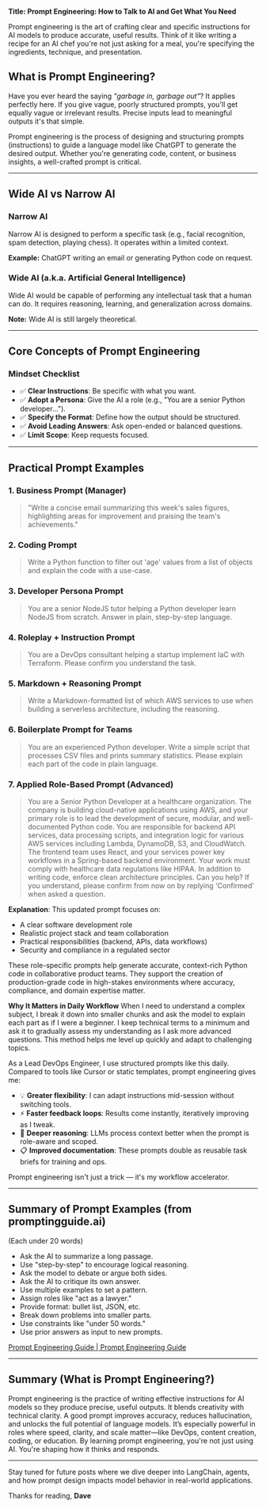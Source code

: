 **Title: Prompt Engineering: How to Talk to AI and Get What You Need**

Prompt engineering is the art of crafting clear and specific instructions for AI models to produce accurate, useful results. Think of it like writing a recipe for an AI chef you're not just asking for a meal, you're specifying the ingredients, technique, and presentation.

## What is Prompt Engineering?

Have you ever heard the saying *"garbage in, garbage out"*? It applies perfectly here. If you give vague, poorly structured prompts, you'll get equally vague or irrelevant results. Precise inputs lead to meaningful outputs it's that simple.

Prompt engineering is the process of designing and structuring prompts (instructions) to guide a language model like ChatGPT to generate the desired output. Whether you're generating code, content, or business insights, a well-crafted prompt is critical.

---

## Wide AI vs Narrow AI

### Narrow AI

Narrow AI is designed to perform a specific task (e.g., facial recognition, spam detection, playing chess). It operates within a limited context.

**Example:** ChatGPT writing an email or generating Python code on request.

### Wide AI (a.k.a. Artificial General Intelligence)

Wide AI would be capable of performing any intellectual task that a human can do. It requires reasoning, learning, and generalization across domains.

**Note:** Wide AI is still largely theoretical.

---

## Core Concepts of Prompt Engineering

### Mindset Checklist

* ✅ **Clear Instructions**: Be specific with what you want.
* ✅ **Adopt a Persona**: Give the AI a role (e.g., "You are a senior Python developer...").
* ✅ **Specify the Format**: Define how the output should be structured.
* ✅ **Avoid Leading Answers**: Ask open-ended or balanced questions.
* ✅ **Limit Scope**: Keep requests focused.

---

## Practical Prompt Examples

### 1. Business Prompt (Manager)

> "Write a concise email summarizing this week's sales figures, highlighting areas for improvement and praising the team's achievements."

### 2. Coding Prompt

> Write a Python function to filter out 'age' values from a list of objects and explain the code with a use-case.

### 3. Developer Persona Prompt

> You are a senior NodeJS tutor helping a Python developer learn NodeJS from scratch. Answer in plain, step-by-step language.

### 4. Roleplay + Instruction Prompt

> You are a DevOps consultant helping a startup implement IaC with Terraform. Please confirm you understand the task.

### 5. Markdown + Reasoning Prompt

> Write a Markdown-formatted list of which AWS services to use when building a serverless architecture, including the reasoning.

### 6. Boilerplate Prompt for Teams

> You are an experienced Python developer. Write a simple script that processes CSV files and prints summary statistics.
> Please explain each part of the code in plain language.

### 7. Applied Role-Based Prompt (Advanced)

> You are a Senior Python Developer at a healthcare organization. The company is building cloud-native applications using AWS, and your primary role is to lead the development of secure, modular, and well-documented Python code. You are responsible for backend API services, data processing scripts, and integration logic for various AWS services including Lambda, DynamoDB, S3, and CloudWatch. The frontend team uses React, and your services power key workflows in a Spring-based backend environment. Your work must comply with healthcare data regulations like HIPAA. In addition to writing code, enforce clean architecture principles.  Can you help? If you understand, please confirm from now on by replying 'Confirmed' when asked a question.

**Explanation**: This updated prompt focuses on:

* A clear software development role
* Realistic project stack and team collaboration
* Practical responsibilities (backend, APIs, data workflows)
* Security and compliance in a regulated sector

These role-specific prompts help generate accurate, context-rich Python code in collaborative product teams. They support the creation of production-grade code in high-stakes environments where accuracy, compliance, and domain expertise matter.

**Why It Matters in Daily Workflow**
When I need to understand a complex subject, I break it down into smaller chunks and ask the model to explain each part as if I were a beginner. I keep technical terms to a minimum and ask it to gradually assess my understanding as I ask more advanced questions. This method helps me level up quickly and adapt to challenging topics.

As a Lead DevOps Engineer, I use structured prompts like this daily. Compared to tools like Cursor or static templates, prompt engineering gives me:

* 💡 **Greater flexibility**: I can adapt instructions mid-session without switching tools.
* ⚡ **Faster feedback loops**: Results come instantly, iteratively improving as I tweak.
* 🧠 **Deeper reasoning**: LLMs process context better when the prompt is role-aware and scoped.
* 📋 **Improved documentation**: These prompts double as reusable task briefs for training and ops.

Prompt engineering isn't just a trick — it's my workflow accelerator.

---

## Summary of Prompt Examples (from promptingguide.ai)

(Each under 20 words)

* Ask the AI to summarize a long passage.
* Use "step-by-step" to encourage logical reasoning.
* Ask the model to debate or argue both sides.
* Ask the AI to critique its own answer.
* Use multiple examples to set a pattern.
* Assign roles like "act as a lawyer."
* Provide format: bullet list, JSON, etc.
* Break down problems into smaller parts.
* Use constraints like "under 50 words."
* Use prior answers as input to new prompts.

[Prompt Engineering Guide | Prompt Engineering Guide](https://www.promptingguide.ai/)

---

## Summary (What is Prompt Engineering?)

Prompt engineering is the practice of writing effective instructions for AI models so they produce precise, useful outputs. It blends creativity with technical clarity. A good prompt improves accuracy, reduces hallucination, and unlocks the full potential of language models. It’s especially powerful in roles where speed, clarity, and scale matter—like DevOps, content creation, coding, or education. By learning prompt engineering, you're not just using AI. You're shaping how it thinks and responds.

---

Stay tuned for future posts where we dive deeper into LangChain, agents, and how prompt design impacts model behavior in real-world applications.

Thanks for reading, **Dave**
